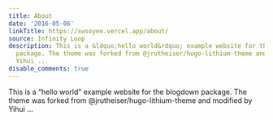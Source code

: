 ```yaml
---
title: About
date: '2016-05-06'
linkTitle: https://swsoyee.vercel.app/about/
source: Infinity Loop
description: This is a &ldquo;hello world&rdquo; example website for the blogdown
  package. The theme was forked from @jrutheiser/hugo-lithium-theme and modified by
  Yihui ...
disable_comments: true
---
```

This is a &ldquo;hello world&rdquo; example website for the blogdown package. The theme was forked from @jrutheiser/hugo-lithium-theme and modified by Yihui ...